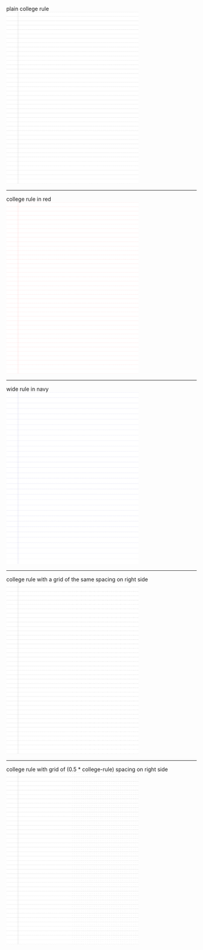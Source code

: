plain college rule
<br/>
<img src="eg-plain-college.png" width=350 />

<hr/>

college rule in red
<br/>
<img src="eg-plain-college-red.png" width=350 />

<hr/>

wide rule in navy
<br/>
<img src="eg-plain-wide-navy.png" width=350 />

<hr/>

college rule with a grid of the same spacing on right side
<br/>
<img src="eg-right-grid.png" width=350 />

<hr/>

college rule with grid of (0.5 * college-rule) spacing on right side
<br/>
<img src="eg-right-grid-sm.png" width=350 />

